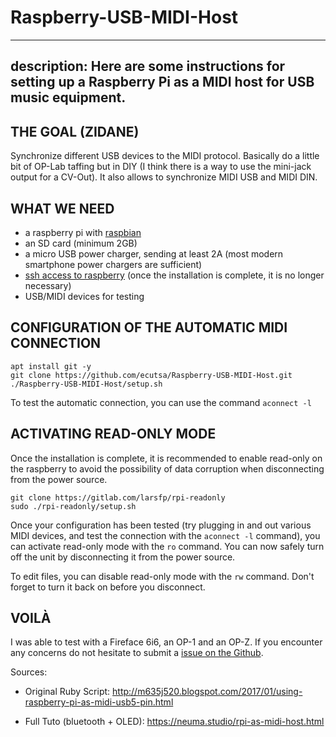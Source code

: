 # Raspberry-USB-MIDI-Host

---


description: Here are some instructions for setting up a Raspberry Pi as a MIDI host for USB music equipment.
---
## THE GOAL (ZIDANE)

Synchronize different USB devices to the MIDI protocol.
Basically do a little bit of OP-Lab taffing but in DIY (I think there is a way to use the mini-jack output for a CV-Out).
It also allows to synchronize MIDI USB and MIDI DIN.



## WHAT WE NEED

- a raspberry pi with [raspbian](https://www.raspberrypi.org/documentation/installation/installing-images/README.md)
- an SD card (minimum 2GB)
- a micro USB power charger, sending at least 2A (most modern smartphone power chargers are sufficient)
- [ssh access to raspberry](https://www.raspberrypi.org/documentation/remote-access/ssh/) (once the installation is complete, it is no longer necessary)
- USB/MIDI devices for testing


## CONFIGURATION OF THE AUTOMATIC MIDI CONNECTION

```
apt install git -y
git clone https://github.com/ecutsa/Raspberry-USB-MIDI-Host.git
./Raspberry-USB-MIDI-Host/setup.sh
```

 To test the automatic connection, you can use the command ``aconnect -l``

## ACTIVATING READ-ONLY MODE
Once the installation is complete, it is recommended to enable read-only on the raspberry to avoid the possibility of data corruption when disconnecting from the power source.

```
git clone https://gitlab.com/larsfp/rpi-readonly
sudo ./rpi-readonly/setup.sh
```

Once your configuration has been tested (try plugging in and out various MIDI devices, and test the connection with the `aconnect -l` command), you can activate read-only mode with the `ro` command. You can now safely turn off the unit by disconnecting it from the power source.

To edit files, you can disable read-only mode with the `rw` command. Don't forget to turn it back on before you disconnect.

## VOILÀ

I was able to test with a Fireface 6i6, an OP-1 and an OP-Z. If you encounter any concerns do not hesitate to submit a [issue on the Github](https://github.com/ecutsa/Raspberry-USB-MIDI-Host/issues).

Sources:

- Original Ruby Script:  http://m635j520.blogspot.com/2017/01/using-raspberry-pi-as-midi-usb5-pin.html

- Full Tuto (bluetooth + OLED): https://neuma.studio/rpi-as-midi-host.html
